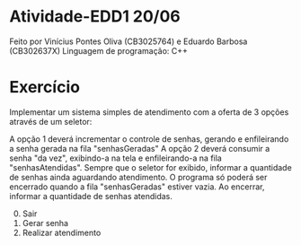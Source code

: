 # Atividade-EDD1 20/06

Feito por Vinícius Pontes Oliva (CB3025764) e Eduardo Barbosa (CB302637X)
Linguagem de programação: C++

# Exercício

Implementar um sistema simples de atendimento com a oferta de 3 opções através de um seletor:

A opção 1 deverá incrementar o controle de senhas, gerando e enfileirando a senha gerada na fila "senhasGeradas"
A opção 2 deverá consumir a senha "da vez", exibindo-a na tela e enfileirando-a na fila "senhasAtendidas". Sempre que o seletor for exibido, informar a quantidade de senhas ainda aguardando atendimento.
O programa só poderá ser encerrado quando a fila "senhasGeradas" estiver vazia. Ao encerrar, informar a quantidade de senhas atendidas.

0. Sair
1. Gerar senha
2. Realizar atendimento
